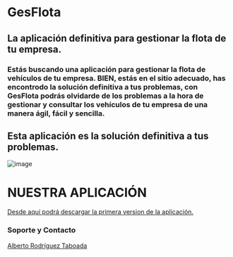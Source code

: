 # **GesFlota**
## La aplicación definitiva para gestionar la flota de tu empresa.

### Estás buscando una aplicación para gestionar la flota de vehículos de tu empresa. BIEN, estás en el sitio adecuado, has encontrodo la solución definitiva a tus problemas, con GesFlota podrás olvidarde de los problemas a la hora de gestionar y consultar los vehículos de tu empresa de una manera ágil, fácil y sencilla. 
## Esta aplicación es la solución definitiva a tus problemas.
![image](images/cars-parked-on-road.pequeña.jpg)


# NUESTRA APLICACIÓN
[Desde aquí podrá descargar la primera version de la aplicación.](https://github.com/albertrodtab/GesFlota)

[comment]: <> (```)


[comment]: <> (/*```markdown)

[comment]: <> (Syntax highlighted code block)

[comment]: <> (# Header 1 adfasdga)

[comment]: <> (## Header 2)

[comment]: <> (### Header 3)


[comment]: <> (- Bulleted)

[comment]: <> (- List)

[comment]: <> (1. Numbered)

[comment]: <> (2. List)

[comment]: <> (**Bold** and _Italic_ and `Code` text)

[comment]: <> ([Link]&#40;url&#41; and ![Image]&#40;src&#41;)


[comment]: <> (```)


[comment]: <> (For more details see [GitHub Flavored Markdown]&#40;https://guides.github.com/features/mastering-markdown/&#41;.)

[comment]: <> (### Jekyll Themes)

[comment]: <> (Your Pages site will use the layout and styles from the Jekyll theme you have selected in your [repository settings]&#40;https://github.com/albertrodtab/GesFlota/settings/pages&#41;. The name of this theme is saved in the Jekyll `_config.yml` configuration file.)

### Soporte y Contacto
[Alberto Rodríguez Taboada](https://github.com/albertrodtab)

[comment]: <> (Having trouble with Pages? Check out our [documentation]&#40;https://docs.github.com/categories/github-pages-basics/&#41; or [contact support]&#40;https://support.github.com/contact&#41; and we’ll help you sort it out.)

